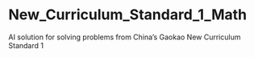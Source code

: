 # New_Curriculum_Standard_1_Math
AI solution for solving problems from China’s Gaokao New Curriculum Standard 1
